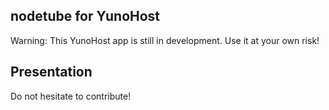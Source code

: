 nodetube for YunoHost 
----------------------------------------
Warning: This YunoHost app is still in development. Use it at your own risk!

Presentation
------------


Do not hesitate to contribute!
